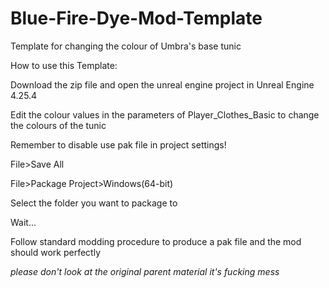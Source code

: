 # Blue-Fire-Dye-Mod-Template
Template for changing the colour of Umbra's base tunic

How to use this Template:

Download the zip file and open the unreal engine project in Unreal Engine 4.25.4

Edit the colour values in the parameters of Player_Clothes_Basic to change the colours of the tunic

Remember to disable use pak file in project settings!

File>Save All

File>Package Project>Windows(64-bit)

Select the folder you want to package to 

Wait...




Follow standard modding procedure to produce a pak file and the mod should work perfectly

*please don't look at the original parent material it's fucking mess*
